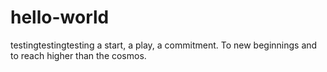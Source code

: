 # hello-world
testingtestingtesting
a start, a play, a commitment.  To new beginnings and to reach higher than the cosmos.
